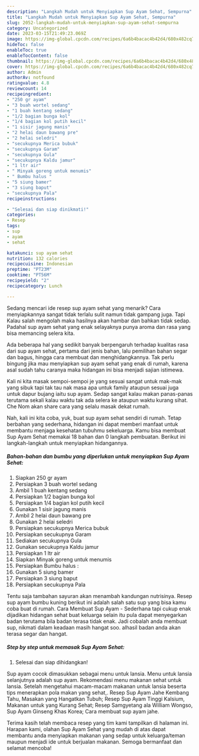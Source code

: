 ```yaml
---
description: "Langkah Mudah untuk Menyiapkan Sup Ayam Sehat, Sempurna"
title: "Langkah Mudah untuk Menyiapkan Sup Ayam Sehat, Sempurna"
slug: 2052-langkah-mudah-untuk-menyiapkan-sup-ayam-sehat-sempurna
category: Uncategorized
date: 2023-03-15T21:49:23.069Z
image: https://img-global.cpcdn.com/recipes/6a6b4bacac4b42d4/680x482cq70/sup-ayam-sehat-foto-resep-utama.jpg
hideToc: false
enableToc: true
enableTocContent: false
thumbnail: https://img-global.cpcdn.com/recipes/6a6b4bacac4b42d4/680x482cq70/sup-ayam-sehat-foto-resep-utama.jpg
cover: https://img-global.cpcdn.com/recipes/6a6b4bacac4b42d4/680x482cq70/sup-ayam-sehat-foto-resep-utama.jpg
author: Admin
authorAv: notfound
ratingvalue: 4.8
reviewcount: 14
recipeingredient:
- "250 gr ayam"
- "3 buah wortel sedang"
- "1 buah kentang sedang"
- "1/2 bagian bunga kol"
- "1/4 bagian kol putih kecil"
- "1 sisir jagung manis"
- "2 helai daun bawang pre"
- "2 helai seledri"
- "secukupnya Merica bubuk"
- "secukupnya Garam"
- "secukupnya Gula"
- "secukupnya Kaldu jamur"
- "1 ltr air"
- " Minyak goreng untuk menumis"
- " Bumbu halus "
- "5 siung bamer"
- "3 siung baput"
- "secukupnya Pala"
recipeinstructions:

- "Selesai dan siap dinikmati!"
categories:
- Resep
tags:
- sup
- ayam
- sehat

katakunci: sup ayam sehat 
nutrition: 132 calories
recipecuisine: Indonesian
preptime: "PT23M"
cooktime: "PT56M"
recipeyield: "2"
recipecategory: Lunch

---
```



Sedang mencari ide resep sup ayam sehat yang menarik? Cara menyiapkannya sangat tidak terlalu sulit namun tidak gampang juga. Tapi Kalau salah mengolah maka hasilnya akan hambar dan bahkan tidak sedap. Padahal sup ayam sehat yang enak selayaknya punya aroma dan rasa yang bisa memancing selera kita.


Ada beberapa hal yang sedikit banyak berpengaruh terhadap kualitas rasa dari sup ayam sehat, pertama dari jenis bahan, lalu pemilihan bahan segar dan bagus, hingga cara membuat dan menghidangkannya. Tak perlu bingung jika mau menyiapkan sup ayam sehat yang enak di rumah, karena asal sudah tahu caranya maka hidangan ini bisa menjadi sajian istimewa.

Kali ni kita masak sempoi-sempoi je yang sesuai sangat untuk mak-mak yang sibuk tapi tak tau nak masa apa untuk family ataupun sesuai juga untuk dapur bujang iaitu sup ayam. Sedap sangat kalau makan panas-panas terutama sekali kalau waktu tak ada selera ke ataupun waktu kurang sihat. Che Nom akan share cara yang selalu masak dekat rumah.


Nah, kali ini kita coba, yuk, buat sup ayam sehat sendiri di rumah. Tetap berbahan yang sederhana, hidangan ini dapat memberi manfaat untuk membantu menjaga kesehatan tubuhmu sekeluarga. Kamu bisa membuat Sup Ayam Sehat memakai 18 bahan dan 0 langkah pembuatan. Berikut ini langkah-langkah untuk menyiapkan hidangannya.

<!--inarticleads1-->

##### Bahan-bahan dan bumbu yang diperlukan untuk menyiapkan Sup Ayam Sehat:

1. Siapkan 250 gr ayam
1. Persiapkan 3 buah wortel sedang
1. Ambil 1 buah kentang sedang
1. Persiapkan 1/2 bagian bunga kol
1. Persiapkan 1/4 bagian kol putih kecil
1. Gunakan 1 sisir jagung manis
1. Ambil 2 helai daun bawang pre
1. Gunakan 2 helai seledri
1. Persiapkan secukupnya Merica bubuk
1. Persiapkan secukupnya Garam
1. Sediakan secukupnya Gula
1. Gunakan secukupnya Kaldu jamur
1. Persiapkan 1 ltr air
1. Siapkan  Minyak goreng untuk menumis
1. Persiapkan  Bumbu halus :
1. Gunakan 5 siung bamer
1. Persiapkan 3 siung baput
1. Persiapkan secukupnya Pala


Tentu saja tambahan sayuran akan menambah kandungan nutrisinya. Resep sup ayam bumbu kuning berikut ini adalah salah satu sup yang bisa kamu coba buat di rumah. Cara Membuat Sup Ayam - Sederhana tapi cukup enak dijadikan hidangan sehat buat keluarga selain itu pula dapat menyegarkan badan terutama bila badan terasa tidak enak. Jadi cobalah anda membuat sup, nikmati dalam keadaan masih hangat soo. alhasil badan anda akan terasa segar dan hangat. 

<!--inarticleads2-->

##### Step by step untuk memasak Sup Ayam Sehat:


1. Selesai dan siap dihidangkan!

Sup ayam cocok dimasukkan sebagai menu untuk lansia. Menu untuk lansia selanjutnya adalah sup ayam. Rekomendasi menu makanan sehat untuk lansia. Setelah mengetahui macam-macam makanan untuk lansia beserta tips menerapkan pola makan yang sehat,. Resep Sup Ayam Jahe Kembang Tahu, Masakan yang Hangatkan Tubuh; Resep Sup Ayam Tinggi Kalsium, Makanan untuk yang Kurang Sehat; Resep Samgyetang ala William Wongso, Sup Ayam Ginseng Khas Korea; Cara membuat sup ayam jahe. 

Terima kasih telah membaca resep yang tim kami tampilkan di halaman ini. Harapan kami, olahan Sup Ayam Sehat yang mudah di atas dapat membantu anda menyiapkan makanan yang sedap untuk keluarga/teman maupun menjadi ide untuk berjualan makanan. Semoga bermanfaat dan selamat mencoba!
